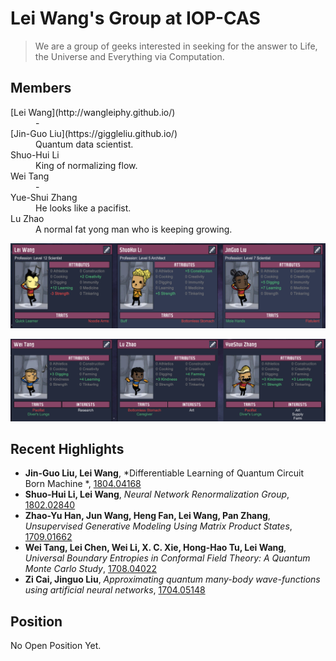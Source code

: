 # Lei Wang's Group at IOP-CAS
> We are a group of geeks interested in seeking for the answer to Life, the Universe and Everything via Computation.  

## Members
<dl>
<dt> [Lei Wang](http://wangleiphy.github.io/) </dt><dd>-</dd>
<dt> [Jin-Guo Liu](https://giggleliu.github.io/)</dt><dd>Quantum data scientist.</dd>
<dt> Shuo-Hui Li</dt><dd>King of normalizing flow.</dd>
<dt> Wei Tang</dt><dd>-</dd>
<dt> Yue-Shui Zhang</dt><dd>He looks like a pacifist.</dd>
<dt> Lu Zhao</dt><dd>A normal fat yong man who is keeping growing.</dd>
</dl>

![](/static/img/leiwanggroup.png)

![](/static/img/leiwanggroup-2.png)

## Recent Highlights

* **Jin-Guo Liu, Lei Wang**, *Differentiable Learning of Quantum Circuit Born Machine *, [1804.04168](https://arxiv.org/abs/1804.04168) 
* **Shuo-Hui Li, Lei Wang**, *Neural Network Renormalization Group*, [1802.02840](https://arxiv.org/abs/1802.02840) 
* **Zhao-Yu Han, Jun Wang, Heng Fan, Lei Wang, Pan Zhang**, *Unsupervised Generative Modeling Using Matrix Product States*, [1709.01662](https://arxiv.org/abs/1709.01662)
* **Wei Tang, Lei Chen, Wei Li, X. C. Xie, Hong-Hao Tu, Lei Wang**, *Universal Boundary Entropies in Conformal Field Theory: A Quantum Monte  Carlo Study*, [1708.04022](https://arxiv.org/abs/1708.04022) 
* **Zi Cai, Jinguo Liu**, *Approximating quantum many-body wave-functions using artificial neural networks*, [1704.05148](https://arxiv.org/abs/1704.05148)

## Position

No Open Position Yet.
